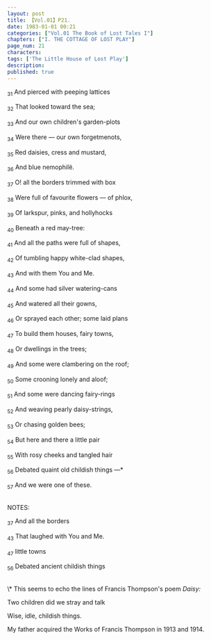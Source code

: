 ```yaml
---
layout: post
title: 【Vol.01】P21.
date: 1983-01-01 00:21
categories: ["Vol.01 The Book of Lost Tales I"]
chapters: ["I. THE COTTAGE OF LOST PLAY"]
page_num: 21
characters: 
tags: ['The Little House of Lost Play']
description: 
published: true
---
```


<SUB>31</SUB> And pierced with peeping lattices

<SUB>32</SUB> That looked toward the sea;

<SUB>33</SUB> And our own children's garden-plots

<SUB>34</SUB> Were there — our own forgetmenots,

<SUB>35</SUB> Red daisies, cress and mustard,

<SUB>36</SUB> And blue nemophilë.

<SUB>37</SUB> O! all the borders trimmed with box

<SUB>38</SUB> Were full of favourite flowers — of phlox,

<SUB>39</SUB> Of larkspur, pinks, and hollyhocks

<SUB>40</SUB> Beneath a red may-tree:

<SUB>41</SUB> And all the paths were full of shapes,

<SUB>42</SUB> Of tumbling happy white-clad shapes,

<SUB>43</SUB> And with them You and Me.

<SUB>44</SUB> And some had silver watering-cans

<SUB>45</SUB> And watered all their gowns,

<SUB>46</SUB> Or sprayed each other; some laid plans

<SUB>47</SUB> To build them houses, fairy towns,

<SUB>48</SUB> Or dwellings in the trees;

<SUB>49</SUB> And some were clambering on the roof;

<SUB>50</SUB> Some crooning lonely and aloof;

<SUB>51</SUB> And some were dancing fairy-rings

<SUB>52</SUB> And weaving pearly daisy-strings,

<SUB>53</SUB> Or chasing golden bees;

<SUB>54</SUB> But here and there a little pair

<SUB>55</SUB> With rosy cheeks and tangled hair

<SUB>56</SUB> Debated quaint old childish things —\*

<SUB>57</SUB> And we were one of these.

<BR>
NOTES:

<SUB>37</SUB> And all the borders

<SUB>43</SUB> That laughed with You and Me.

<SUB>47</SUB> little towns

<SUB>56</SUB> Debated ancient childish things

<BR>
\* This seems to echo the lines of Francis Thompson's poem <I>Daisy:</I>

Two children did we stray and talk

Wise, idle, childish things.

My father acquired the Works of Francis Thompson in 1913 and 1914.

